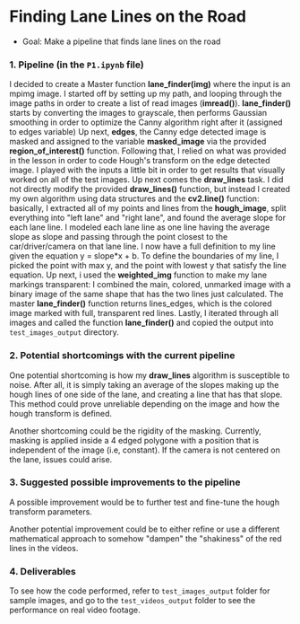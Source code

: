 # **Finding Lane Lines on the Road** 

* Goal: Make a pipeline that finds lane lines on the road

### 1. Pipeline (in the `P1.ipynb` file)

I decided to create a Master function **lane_finder(img)** where the input is an mpimg image. I started off by setting up my path, and looping through the image paths in order to create a list of read images (**imread()**).
**lane_finder()** starts by converting the images to grayscale, then performs Gaussian smoothing in order to optimize the Canny algorithm right after it (assigned to edges variable)
Up next, **edges**, the Canny edge detected image is masked and assigned to the variable **masked_image** via the provided **region_of_interest()** function.
Following that, I relied on what was provided in the lesson in order to code Hough's transform on the edge detected image. I played with the inputs a little bit in order to get results that visually worked on all of the test images.
Up next comes the **draw_lines** task. I did not directly modify the provided **draw_lines()** function, but instead I created my own algorithm using data structures and the **cv2.line()** function: basically, I extracted all of my points and lines from the **hough_image**, split everything into "left lane" and "right lane", and found the average slope for each lane line. I modeled each lane line as one line having the average slope as slope and passing through the point closest to the car/driver/camera on that lane line. I now have a full definition to my line given the equation y = slope*x + b. To define the boundaries of my line, I picked the point with max y, and the point with lowest y that satisfy the line equation.
Up next, i used the **weighted_img** function to make my lane markings transparent: I combined the main, colored, unmarked image with a binary image of the same shape that has the two lines just calculated. 
The master **lane_finder()** function returns lines_edges, which is the colored image marked with full, transparent red lines. Lastly, I iterated through all images and called the function **lane_finder()** and copied the output into `test_images_output` directory.

### 2. Potential shortcomings with the current pipeline


One potential shortcoming is how my **draw_lines** algorithm is susceptible to noise. After all, it is simply taking an average of the slopes making up the hough lines of one side of the lane, and creating a line that has that slope. This method could prove unreliable depending on the image and how the hough transform is defined. 

Another shortcoming could be the rigidity of the masking. Currently, masking is applied inside a 4 edged polygone with a position that is independent of the image (i.e, constant). If the camera is not centered on the lane, issues could arise.

### 3. Suggested possible improvements to the pipeline

A possible improvement would be to further test and fine-tune the hough transform parameters.

Another potential improvement could be to either refine or use a different mathematical approach to somehow "dampen" the "shakiness" of the red lines in the videos. 

### 4. Deliverables

To see how the code performed, refer to `test_images_output` folder for sample images, and go to the `test_videos_output` folder to see the performance on real video footage.
